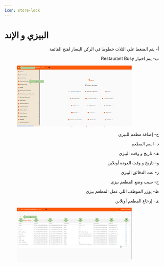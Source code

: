```yaml
---
icon: store-lock
---
```


# البيزي و الإند

<p align="right">أ- يتم الضغط علي الثلاث خطوط في الركن اليسار لفتح القائمة</p>

<p align="right">Restaurant Busy ب- يتم اختيار </p>

<figure><img src="../../.gitbook/assets/Busy 1.jpg" alt="" width="375"><figcaption></figcaption></figure>

<p align="right">ج- إضافة مطعم للبيزي</p>

<p align="right">د- اسم المطعم</p>

<p align="right">هـ- تاريخ و وقت البيزي</p>

<p align="right">و- تاريخ و وقت العودة أونلاين</p>

<p align="right">ز- عدد الدقائق البيزي</p>

<p align="right">ح- سبب وضع المطعم بيزي</p>

<p align="right">ط- يوزر الموظف اللي عمل المطعم بيزي</p>

<p align="right">ى- إرجاع المطعم أونلاين</p>

<figure><img src="../../.gitbook/assets/image (2) (1).png" alt="" width="375"><figcaption></figcaption></figure>

